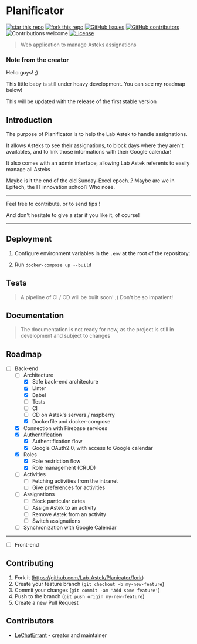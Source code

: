 # Planificator

[![star this repo](http://githubbadges.com/star.svg?user=Lab-Astek&repo=Planificator&style=default)](https://github.com/Lab-astek/Planificator/stargazers)
[![fork this repo](http://githubbadges.com/fork.svg?user=Lab-Astek&repo=Planificator&style=default)](https://github.com/Lab-astek/Planificator/fork)
[![GitHub Issues](https://img.shields.io/github/issues/Lab-astek/Planificator.svg)](https://github.com/Lab-astek/Planificator/issues)
[![GitHub contributors](https://img.shields.io/github/contributors/Lab-astek/Planificator.svg)](https://GitHub.com/Lab-astek/Planificator/graphs/contributors/)
![Contributions welcome](https://img.shields.io/badge/contributions-welcome-green.svg)
[![License](https://img.shields.io/badge/license-MIT-blue.svg)](https://opensource.org/licenses/MIT)
> Web application to manage Asteks assignations

### Note from the creator

Hello guys! ;)

This little baby is still under heavy development. You can see my roadmap below!

This will be updated with the release of the first stable version

## Introduction

The purpose of Planificator is to help the Lab Astek to handle assignations.

It allows Asteks to see their assignations, to block days where they aren't availables, and to link those informations with their Google calendar!

It also comes with an admin interface, allowing Lab Astek referents to easily manage all Asteks

Maybe is it the end of the old Sunday-Excel epoch..? Maybe are we in Epitech, the IT innovation school? Who nose.

___

Feel free to contribute, or to send tips !

And don't hesitate to give a star if you like it, of course!

____

## Deployment

1. Configure environment variables in the `.env` at the root of the repository:

2. Run `docker-compose up --build`

## Tests

> A pipeline of CI / CD will be built soon! ;) Don't be so impatient!

## Documentation

> The documentation is not ready for now, as the project is still in development and subject to changes

## Roadmap

- [ ] Back-end
   - [ ] Architecture
      - [x] Safe back-end architecture
      - [x] Linter
      - [x] Babel
      - [ ] Tests
      - [ ] CI
      - [ ] CD on Astek's servers / raspberry
      - [x] Dockerfile and docker-compose
   - [x] Connection with Firebase services
   - [x] Authentification
      - [x] Authentification flow
      - [x] Google OAuth2.0, with access to Google calendar
   - [x] Roles
      - [x] Role restriction flow
      - [x] Role management (CRUD)
   - [ ] Activities
      - [ ] Fetching activities from the intranet
      - [ ] Give preferences for activities
   - [ ] Assignations
      - [ ] Block particular dates
      - [ ] Assign Astek to an activity
      - [ ] Remove Astek from an activity
      - [ ] Switch assignations
   - [ ] Synchronization with Google Calendar

___

- [ ] Front-end

## Contributing

1. Fork it (<https://github.com/Lab-Astek/Planicator/fork>)
2. Create your feature branch (`git checkout -b my-new-feature`)
3. Commit your changes (`git commit -am 'Add some feature'`)
4. Push to the branch (`git push origin my-new-feature`)
5. Create a new Pull Request

## Contributors

- [LeChatErrant](https://github.com/LeChatErrant) - creator and maintainer
